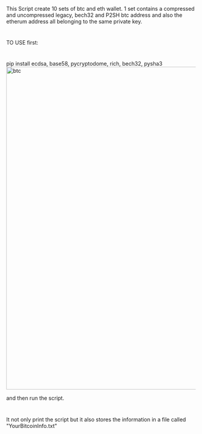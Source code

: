 This Script create 10 sets of btc and eth wallet. 1 set contains a compressed and uncompressed legacy, bech32 and P2SH btc address and also the etherum address all belonging to the same private key.
#


TO USE first:
#
pip install ecdsa, base58, pycryptodome, rich, bech32, pysha3
<img width="858" alt="btc" src="https://github.com/KrashKrash/btc-addr-generator/assets/34046594/b924addb-69e2-441c-bef4-6588fc86104c">


and then run the  script. 
#
#
It not only print the script but it also stores the information in a file called "YourBitcoinInfo.txt"


